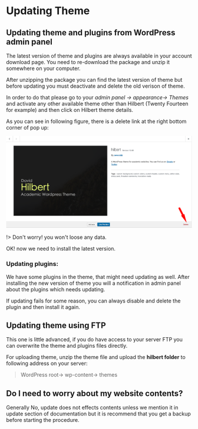 # Updating Theme



## Updating theme and plugins from WordPress admin panel


The latest version of theme and plugins are always available in your account download page. You need to re-download the package and unzip it somewhere on your computer.

After unzipping the package you can find the latest version of theme but before updating you must deactivate and delete the old verison of theme.

In order to do that please go to your _admin panel -> appearance-> Themes_ and activate any other available theme other than Hilbert (Twenty Fourteen for example) and then click on Hilbert theme details.

As you can see in following figure, there is a delete link at the right bottom corner of pop up:

![update](img/up1.png)

!> Don't worry! you won't loose any data. 

OK! now we need to install the latest version.

### Updating plugins:
We have some plugins in the theme, that might need updating as well. After installing the new version of theme you will a notification in admin panel about the plugins which needs updating.

If updating fails for some reason, you can always disable and delete the plugin and then install it again.

## Updating theme using FTP
This one is little advanced, if you do have access to your server FTP you can overwrite the theme and plugins files directly.

For uploading theme, unzip the theme file and upload the **hilbert folder** to following address on your server:

> WordPress root-> wp-content-> themes

## Do I need to worry about my website contents?
Generally No, update does not effects contents unless we mention it in update section of documentation but it is recommend that you get a backup before starting the procedure.
